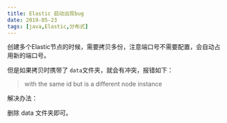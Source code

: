 ```yaml
---
title: Elastic 启动出现bug
date: 2019-05-23  
tags: [java,Elastic,分布式] 
---
```




创建多个Elastic节点的时候，需要拷贝多份，注意端口号不需要配置，会自动占用新的端口号。

但是如果拷贝时携带了  `data`文件夹，就会有冲突，报错如下：

> with the same id but is a different node instance

解决办法：

删除 data 文件夹即可。





